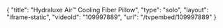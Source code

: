 {
    "title": "Hydraluxe Air&trade; Cooling Fiber Pillow",
    "type": "solo",
    "layout": "iframe-static",
    "videoId": "109997889",
    "url": "\/tvpembed\/109997889"
}